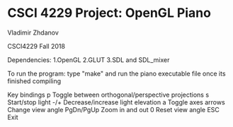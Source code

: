 # CSCI 4229 Project: OpenGL Piano

Vladimir Zhdanov

CSCI4229 Fall 2018

Dependencies:
1.OpenGL
2.GLUT
3.SDL and SDL_mixer


To run the program: type "make" and run the piano executable file once its finished compiling


Key bindings
  p          Toggle between orthogonal/perspective projections
  s          Start/stop light
  -/+        Decrease/increase light elevation
  a          Toggle axes
  arrows     Change view angle
  PgDn/PgUp  Zoom in and out
  0          Reset view angle
  ESC        Exit
